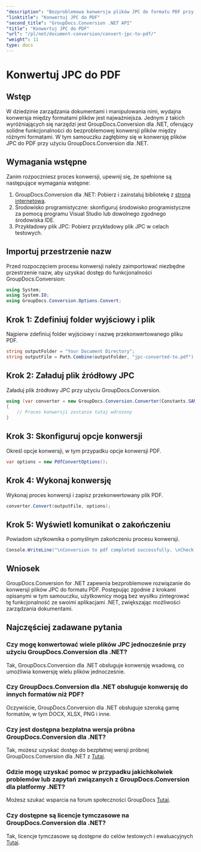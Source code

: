 ```yaml
---
"description": "Bezproblemowa konwersja plików JPC do formatu PDF przy użyciu GroupDocs.Conversion dla .NET. Rozszerz możliwości zarządzania dokumentami dzięki temu bezproblemowemu rozwiązaniu."
"linktitle": "Konwertuj JPC do PDF"
"second_title": "GroupDocs.Conversion .NET API"
"title": "Konwertuj JPC do PDF"
"url": "/pl/net/document-conversion/convert-jpc-to-pdf/"
"weight": 11
type: docs
---
```

# Konwertuj JPC do PDF

## Wstęp
W dziedzinie zarządzania dokumentami i manipulowania nimi, wydajna konwersja między formatami plików jest najważniejsza. Jednym z takich wyróżniających się narzędzi jest GroupDocs.Conversion dla .NET, oferujący solidne funkcjonalności do bezproblemowej konwersji plików między różnymi formatami. W tym samouczku zagłębimy się w konwersję plików JPC do PDF przy użyciu GroupDocs.Conversion dla .NET.
## Wymagania wstępne
Zanim rozpoczniesz proces konwersji, upewnij się, że spełnione są następujące wymagania wstępne:
1. GroupDocs.Conversion dla .NET: Pobierz i zainstaluj bibliotekę z [strona internetowa](https://releases.groupdocs.com/conversion/net/).
2. Środowisko programistyczne: skonfiguruj środowisko programistyczne za pomocą programu Visual Studio lub dowolnego zgodnego środowiska IDE.
3. Przykładowy plik JPC: Pobierz przykładowy plik JPC w celach testowych.

## Importuj przestrzenie nazw
Przed rozpoczęciem procesu konwersji należy zaimportować niezbędne przestrzenie nazw, aby uzyskać dostęp do funkcjonalności GroupDocs.Conversion:
```csharp
using System;
using System.IO;
using GroupDocs.Conversion.Options.Convert;
```

## Krok 1: Zdefiniuj folder wyjściowy i plik
Najpierw zdefiniuj folder wyjściowy i nazwę przekonwertowanego pliku PDF.
```csharp
string outputFolder = "Your Document Directory";
string outputFile = Path.Combine(outputFolder, "jpc-converted-to.pdf");
```
## Krok 2: Załaduj plik źródłowy JPC
Załaduj plik źródłowy JPC przy użyciu GroupDocs.Conversion.
```csharp
using (var converter = new GroupDocs.Conversion.Converter(Constants.SAMPLE_JPC))
{
    // Proces konwersji zostanie tutaj wdrożony
}
```
## Krok 3: Skonfiguruj opcje konwersji
Określ opcje konwersji, w tym przypadku opcje konwersji PDF.
```csharp
var options = new PdfConvertOptions();
```
## Krok 4: Wykonaj konwersję
Wykonaj proces konwersji i zapisz przekonwertowany plik PDF.
```csharp
converter.Convert(outputFile, options);
```
## Krok 5: Wyświetl komunikat o zakończeniu
Powiadom użytkownika o pomyślnym zakończeniu procesu konwersji.
```csharp
Console.WriteLine("\nConversion to pdf completed successfully. \nCheck output in {0}", outputFolder);
```

## Wniosek
GroupDocs.Conversion for .NET zapewnia bezproblemowe rozwiązanie do konwersji plików JPC do formatu PDF. Postępując zgodnie z krokami opisanymi w tym samouczku, użytkownicy mogą bez wysiłku zintegrować tę funkcjonalność ze swoimi aplikacjami .NET, zwiększając możliwości zarządzania dokumentami.
## Najczęściej zadawane pytania
### Czy mogę konwertować wiele plików JPC jednocześnie przy użyciu GroupDocs.Conversion dla .NET?
Tak, GroupDocs.Conversion dla .NET obsługuje konwersję wsadową, co umożliwia konwersję wielu plików jednocześnie.
### Czy GroupDocs.Conversion dla .NET obsługuje konwersję do innych formatów niż PDF?
Oczywiście, GroupDocs.Conversion dla .NET obsługuje szeroką gamę formatów, w tym DOCX, XLSX, PNG i inne.
### Czy jest dostępna bezpłatna wersja próbna GroupDocs.Conversion dla .NET?
Tak, możesz uzyskać dostęp do bezpłatnej wersji próbnej GroupDocs.Conversion dla .NET z [Tutaj](https://releases.groupdocs.com/).
### Gdzie mogę uzyskać pomoc w przypadku jakichkolwiek problemów lub zapytań związanych z GroupDocs.Conversion dla platformy .NET?
Możesz szukać wsparcia na forum społeczności GroupDocs [Tutaj](https://forum.groupdocs.com/c/conversion/11).
### Czy dostępne są licencje tymczasowe na GroupDocs.Conversion dla .NET?
Tak, licencje tymczasowe są dostępne do celów testowych i ewaluacyjnych [Tutaj](https://purchase.groupdocs.com/temporary-license/).